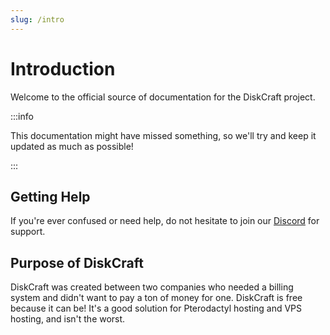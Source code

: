 ```yaml
---
slug: /intro
---
```


# Introduction

Welcome to the official source of documentation for the DiskCraft
project.

:::info

This documentation might have missed something, so we'll try and keep it updated as much as possible!

:::

## Getting Help

If you're ever confused or need help, do not hesitate to join our
[Discord](https://discord.gg/QTUmnPNz) for support.

## Purpose of DiskCraft

DiskCraft was created between two companies who needed a billing system and didn't want to pay a ton of money for one. DiskCraft is free because it can be! It's a good solution for Pterodactyl hosting and VPS hosting, and isn't the worst.
